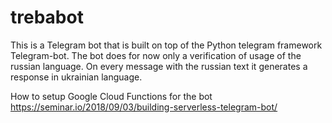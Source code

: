 # trebabot

This is a Telegram bot that is built on top of the Python telegram framework Telegram-bot.
The bot does for now only a verification of usage of the russian language. On every message with the russian text it generates a response in ukrainian language. 


How to setup Google Cloud Functions for the bot
https://seminar.io/2018/09/03/building-serverless-telegram-bot/


